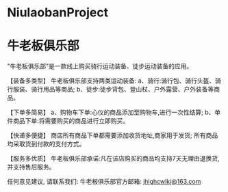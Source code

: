 # NiulaobanProject
# 牛老板俱乐部

  "牛老板俱乐部"是一款线上购买骑行运动装备、徒步运动装备的应用。
  
  【装备多类型】
  牛老板俱乐部支持两类运动装备:
  a、骑行:骑行包、骑行头盔、骑行服装、骑行用品等商品;
  b、徒步:徒步背包、登山杖、户外露营、户外装备等商品。
  
  【下单多简易】 
  a、购物车下单:心仪的商品添加至购物车,进行一次性结算;
  b、单件商品下单:将需要购买的商品进行立即购买。
  
  【快递多便捷】 
  商店所有商品下单都需要添加收货地址,商家用于发货;
  所有商品均采取货到付款的支付方式。

  【服务多优质】 
  牛老板俱乐部承诺:凡在该店购买的商品均支持7天无理由退换货,并支持售后服务。
  
  任何意见建议, 请联系我们: 
  牛老板俱乐部官方邮箱: jhlghcwlkj@163.com
